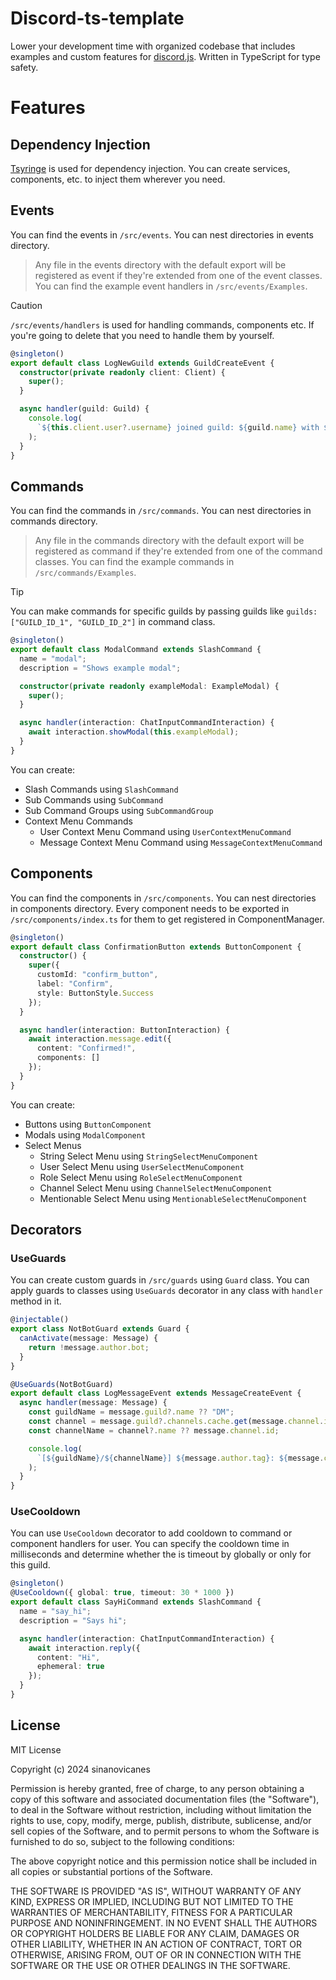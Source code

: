 # Discord-ts-template

Lower your development time with organized codebase that includes examples and custom features for [discord.js](https://github.com/discordjs/discord.js). Written in TypeScript for type safety.

# Features

## Dependency Injection

[Tsyringe](https://github.com/microsoft/tsyringe) is used for dependency injection. You can create services, components, etc. to inject them wherever you need.

## Events

You can find the events in `/src/events`.
You can nest directories in events directory.

> Any file in the events directory with the default export will be registered as event if they're extended from one of the event classes.
> You can find the example event handlers in `/src/events/Examples`.

> [!CAUTION]
> `/src/events/handlers` is used for handling commands, components etc. If you're going to delete that you need to handle them by yourself.

```ts
@singleton()
export default class LogNewGuild extends GuildCreateEvent {
  constructor(private readonly client: Client) {
    super();
  }

  async handler(guild: Guild) {
    console.log(
      `${this.client.user?.username} joined guild: ${guild.name} with ${guild.memberCount} members.`
    );
  }
}
```

## Commands

You can find the commands in `/src/commands`.
You can nest directories in commands directory.

> Any file in the commands directory with the default export will be registered as command if they're extended from one of the command classes.
> You can find the example commands in `/src/commands/Examples`.

> [!TIP]
> You can make commands for specific guilds by passing guilds like `guilds: ["GUILD_ID_1", "GUILD_ID_2"]` in command class.

```ts
@singleton()
export default class ModalCommand extends SlashCommand {
  name = "modal";
  description = "Shows example modal";

  constructor(private readonly exampleModal: ExampleModal) {
    super();
  }

  async handler(interaction: ChatInputCommandInteraction) {
    await interaction.showModal(this.exampleModal);
  }
}
```

You can create:

- Slash Commands using `SlashCommand`
- Sub Commands using `SubCommand`
- Sub Command Groups using `SubCommandGroup`
- Context Menu Commands
  - User Context Menu Command using `UserContextMenuCommand`
  - Message Context Menu Command using `MessageContextMenuCommand`

## Components

You can find the components in `/src/components`.
You can nest directories in components directory.
Every component needs to be exported in `/src/components/index.ts` for them to get registered in ComponentManager.

```ts
@singleton()
export default class ConfirmationButton extends ButtonComponent {
  constructor() {
    super({
      customId: "confirm_button",
      label: "Confirm",
      style: ButtonStyle.Success
    });
  }

  async handler(interaction: ButtonInteraction) {
    await interaction.message.edit({
      content: "Confirmed!",
      components: []
    });
  }
}
```

You can create:

- Buttons using `ButtonComponent`
- Modals using `ModalComponent`
- Select Menus
  - String Select Menu using `StringSelectMenuComponent`
  - User Select Menu using `UserSelectMenuComponent`
  - Role Select Menu using `RoleSelectMenuComponent`
  - Channel Select Menu using `ChannelSelectMenuComponent`
  - Mentionable Select Menu using `MentionableSelectMenuComponent`

## Decorators

### UseGuards

You can create custom guards in `/src/guards` using `Guard` class. You can apply guards to classes using `UseGuards` decorator in any class with `handler` method in it.

```ts
@injectable()
export class NotBotGuard extends Guard {
  canActivate(message: Message) {
    return !message.author.bot;
  }
}

@UseGuards(NotBotGuard)
export default class LogMessageEvent extends MessageCreateEvent {
  async handler(message: Message) {
    const guildName = message.guild?.name ?? "DM";
    const channel = message.guild?.channels.cache.get(message.channel.id);
    const channelName = channel?.name ?? message.channel.id;

    console.log(
      `[${guildName}/${channelName}] ${message.author.tag}: ${message.content}`
    );
  }
}
```

### UseCooldown

You can use `UseCooldown` decorator to add cooldown to command or component handlers for user. You can specify the cooldown time in milliseconds and determine whether the is timeout by globally or only for this guild.

```ts
@singleton()
@UseCooldown({ global: true, timeout: 30 * 1000 })
export default class SayHiCommand extends SlashCommand {
  name = "say_hi";
  description = "Says hi";

  async handler(interaction: ChatInputCommandInteraction) {
    await interaction.reply({
      content: "Hi",
      ephemeral: true
    });
  }
}
```

## License

MIT License

Copyright (c) 2024 sinanovicanes

Permission is hereby granted, free of charge, to any person obtaining a copy
of this software and associated documentation files (the "Software"), to deal
in the Software without restriction, including without limitation the rights
to use, copy, modify, merge, publish, distribute, sublicense, and/or sell
copies of the Software, and to permit persons to whom the Software is
furnished to do so, subject to the following conditions:

The above copyright notice and this permission notice shall be included in all
copies or substantial portions of the Software.

THE SOFTWARE IS PROVIDED "AS IS", WITHOUT WARRANTY OF ANY KIND, EXPRESS OR
IMPLIED, INCLUDING BUT NOT LIMITED TO THE WARRANTIES OF MERCHANTABILITY,
FITNESS FOR A PARTICULAR PURPOSE AND NONINFRINGEMENT. IN NO EVENT SHALL THE
AUTHORS OR COPYRIGHT HOLDERS BE LIABLE FOR ANY CLAIM, DAMAGES OR OTHER
LIABILITY, WHETHER IN AN ACTION OF CONTRACT, TORT OR OTHERWISE, ARISING FROM,
OUT OF OR IN CONNECTION WITH THE SOFTWARE OR THE USE OR OTHER DEALINGS IN THE
SOFTWARE.

